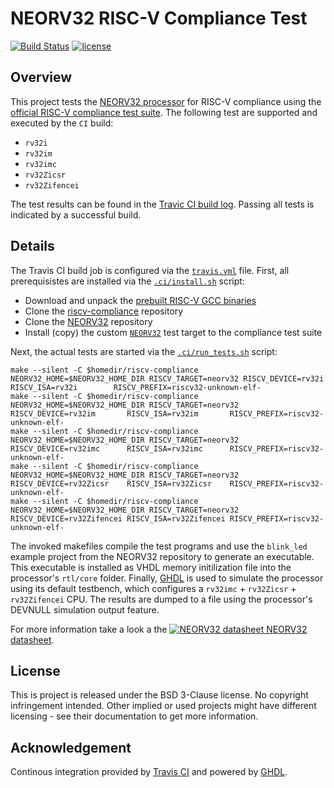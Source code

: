 # NEORV32 RISC-V Compliance Test

[![Build Status](https://travis-ci.com/stnolting/neorv32_riscv_compliance.svg?branch=master)](https://travis-ci.com/stnolting/neorv32_riscv_compliance)
[![license](https://img.shields.io/github/license/stnolting/neorv32_riscv_compliance)](https://github.com/stnolting/neorv32_riscv_compliance/blob/master/LICENSE)


## Overview

This project tests the [NEORV32 processor](https://github.com/stnolting/neorv32) for RISC-V
compliance using the [official RISC-V compliance test suite](https://github.com/riscv/riscv-compliance).
The following test are supported and executed by the `CI` build:

* `rv32i`
* `rv32im`
* `rv32imc`
* `rv32Zicsr`
* `rv32Zifencei`

The test results can be found in the [Travic CI build log](https://travis-ci.com/stnolting/neorv32_riscv_compliance).
Passing all tests is indicated by a successful build.


## Details

The Travis CI build job is configured via the [`travis.yml`](https://github.com/stnolting/neorv32_riscv_compliance/blob/master/.travis.yml) file.
First, all prerequisistes are installed via the [`.ci/install.sh`](https://github.com/stnolting/neorv32_riscv_compliance/blob/master/.ci/install.sh) script:

* Download and unpack the [prebuilt RISC-V GCC binaries](https://github.com/stnolting/riscv_gcc_prebuilt)
* Clone the [riscv-compliance](https://github.com/riscv/riscv-compliance) repository
* Clone the [NEORV32](https://github.com/stnolting/neorv32) repository
* Install (copy) the custom [`NEORV32`](https://github.com/stnolting/neorv32_riscv_compliance/blob/master/test_framework/riscv-target) test target to the compliance test suite

Next, the actual tests are started via the [`.ci/run_tests.sh`](https://github.com/stnolting/neorv32_riscv_compliance/blob/master/.ci/run_tests.sh) script:

```
make --silent -C $homedir/riscv-compliance NEORV32_HOME=$NEORV32_HOME_DIR RISCV_TARGET=neorv32 RISCV_DEVICE=rv32i        RISCV_ISA=rv32i        RISCV_PREFIX=riscv32-unknown-elf-
make --silent -C $homedir/riscv-compliance NEORV32_HOME=$NEORV32_HOME_DIR RISCV_TARGET=neorv32 RISCV_DEVICE=rv32im       RISCV_ISA=rv32im       RISCV_PREFIX=riscv32-unknown-elf-
make --silent -C $homedir/riscv-compliance NEORV32_HOME=$NEORV32_HOME_DIR RISCV_TARGET=neorv32 RISCV_DEVICE=rv32imc      RISCV_ISA=rv32imc      RISCV_PREFIX=riscv32-unknown-elf-
make --silent -C $homedir/riscv-compliance NEORV32_HOME=$NEORV32_HOME_DIR RISCV_TARGET=neorv32 RISCV_DEVICE=rv32Zicsr    RISCV_ISA=rv32Zicsr    RISCV_PREFIX=riscv32-unknown-elf-
make --silent -C $homedir/riscv-compliance NEORV32_HOME=$NEORV32_HOME_DIR RISCV_TARGET=neorv32 RISCV_DEVICE=rv32Zifencei RISCV_ISA=rv32Zifencei RISCV_PREFIX=riscv32-unknown-elf-
```

The invoked makefiles compile the test programs and use the `blink_led` example project from the NEORV32 repository to generate an executable. This
executable is installed as VHDL memory initilization file into the processor's `rtl/core` folder. Finally, [GHDL](https://github.com/ghdl/ghdl) is used to simulate the processor using
its default testbench, which configures a `rv32imc` + `rv32Zicsr` + `rv32Zifencei` CPU. The results are dumped to a file using the processor's DEVNULL simulation output
feature.

For more information take a look a the [![NEORV32 datasheet](https://raw.githubusercontent.com/stnolting/neorv32/master/docs/figures/PDF_32.png) NEORV32 datasheet](https://raw.githubusercontent.com/stnolting/neorv32/master/docs/NEORV32.pdf).


## License

This is project is released under the BSD 3-Clause license. No copyright infringement intended.
Other implied or used projects might have different licensing - see their documentation to get more information.


## Acknowledgement

Continous integration provided by [Travis CI](https://travis-ci.com/stnolting/neorv32_riscv_compliance)
and powered by [GHDL](https://github.com/ghdl/ghdl).
